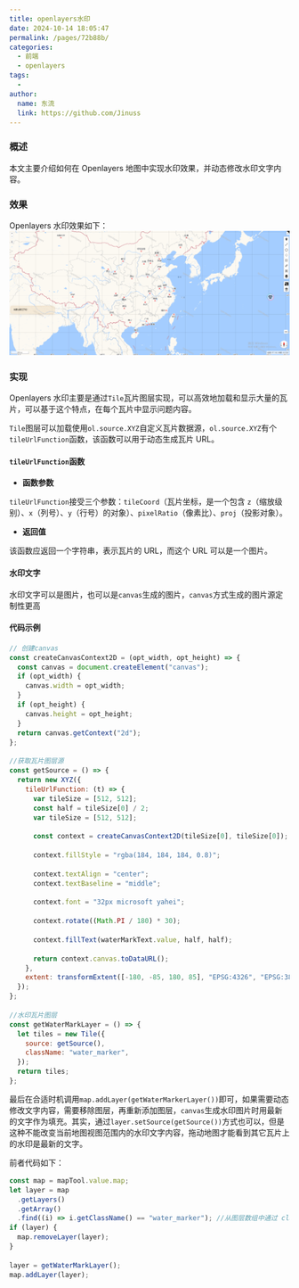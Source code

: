 ```yaml
---
title: openlayers水印
date: 2024-10-14 18:05:47
permalink: /pages/72b88b/
categories:
  - 前端
  - openlayers
tags:
  -
author:
  name: 东流
  link: https://github.com/Jinuss
---
```


### 概述

本文主要介绍如何在 Openlayers 地图中实现水印效果，并动态修改水印文字内容。

### 效果

Openlayers 水印效果如下：
<img src="../../Demo/image/openlayer_水印.png"/>

### 实现

Openlayers 水印主要是通过`Tile`瓦片图层实现，可以高效地加载和显示大量的瓦片，可以基于这个特点，在每个瓦片中显示问题内容。

`Tile`图层可以加载使用`ol.source.XYZ`自定义瓦片数据源，`ol.source.XYZ`有个`tileUrlFunction`函数，该函数可以用于动态生成瓦片 URL。

#### `tileUrlFunction`函数

- **函数参数**

`tileUrlFunction`接受三个参数：`tileCoord`（瓦片坐标，是一个包含 `z`（缩放级别）、`x`（列号）、`y`（行号）的对象）、`pixelRatio`（像素比）、`proj`（投影对象）。

- **返回值**

该函数应返回一个字符串，表示瓦片的 URL，而这个 URL 可以是一个图片。

#### 水印文字

水印文字可以是图片，也可以是`canvas`生成的图片，`canvas`方式生成的图片源定制性更高

#### 代码示例

```js
// 创建canvas
const createCanvasContext2D = (opt_width, opt_height) => {
  const canvas = document.createElement("canvas");
  if (opt_width) {
    canvas.width = opt_width;
  }
  if (opt_height) {
    canvas.height = opt_height;
  }
  return canvas.getContext("2d");
};

//获取瓦片图层源
const getSource = () => {
  return new XYZ({
    tileUrlFunction: (t) => {
      var tileSize = [512, 512];
      const half = tileSize[0] / 2;
      var tileSize = [512, 512];

      const context = createCanvasContext2D(tileSize[0], tileSize[0]);

      context.fillStyle = "rgba(184, 184, 184, 0.8)";

      context.textAlign = "center";
      context.textBaseline = "middle";

      context.font = "32px microsoft yahei";

      context.rotate((Math.PI / 180) * 30);

      context.fillText(waterMarkText.value, half, half);

      return context.canvas.toDataURL();
    },
    extent: transformExtent([-180, -85, 180, 85], "EPSG:4326", "EPSG:3857"),
  });
};

//水印瓦片图层
const getWaterMarkLayer = () => {
  let tiles = new Tile({
    source: getSource(),
    className: "water_marker",
  });
  return tiles;
};
```

最后在合适时机调用`map.addLayer(getWaterMarkerLayer())`即可，如果需要动态修改文字内容，需要移除图层，再重新添加图层，`canvas`生成水印图片时用最新的文字作为填充。其实，通过`layer.setSource(getSource())`方式也可以，但是这种不能改变当前地图视图范围内的水印文字内容，拖动地图才能看到其它瓦片上的水印是最新的文字。

前者代码如下：

```js
const map = mapTool.value.map;
let layer = map
  .getLayers()
  .getArray()
  .find((i) => i.getClassName() == "water_marker"); //从图层数组中通过 className 获取水印图层
if (layer) {
  map.removeLayer(layer);
}

layer = getWaterMarkLayer();
map.addLayer(layer);
```
